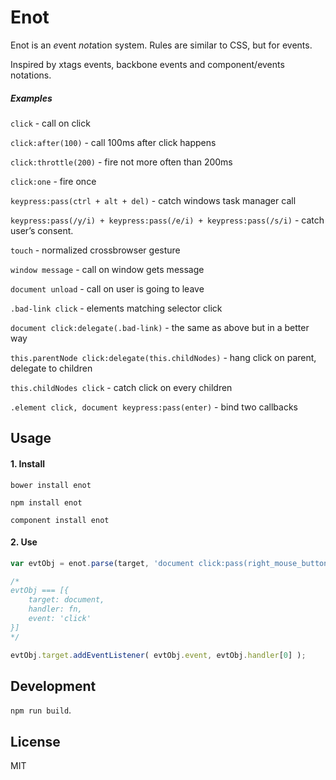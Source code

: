 # Enot

Enot is an <em>e</em>vent <em>not</em>ation system. Rules are similar to CSS, but for events.

Inspired by xtags events, backbone events and component/events notations.


##### Examples

`click` - call on click

`click:after(100)` - call 100ms after click happens

`click:throttle(200)` - fire not more often than 200ms

`click:one` - fire once

`keypress:pass(ctrl + alt + del)` - catch windows task manager call

`keypress:pass(/y/i) + keypress:pass(/e/i) + keypress:pass(/s/i)` - catch user’s consent.

`touch` - normalized crossbrowser gesture

`window message` - call on window gets message

`document unload` - call on user is going to leave

`.bad-link click` - elements matching selector click

`document click:delegate(.bad-link)` - the same as above but in a better way

`this.parentNode click:delegate(this.childNodes)` - hang click on parent, delegate to children

`this.childNodes click` - catch click on every children

`.element click, document keypress:pass(enter)` - bind two callbacks


## Usage

#### 1. Install

`bower install enot`

`npm install enot`

`component install enot`


#### 2. Use

```js
var evtObj = enot.parse(target, 'document click:pass(right_mouse_button)', callback);

/*
evtObj === [{
	target: document,
	handler: fn,
	event: 'click'
}]
*/

evtObj.target.addEventListener( evtObj.event, evtObj.handler[0] );

```


## Development

`npm run build`.


## License

MIT